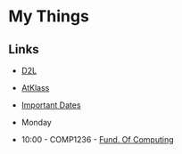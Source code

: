 # My Things
## Links
- [D2L](https://learn.georgebrown.ca)
- [AtKlass](https://app.atklass.com)
- [Important Dates](https://www.georgebrown.ca/current-students/important-dates?term=27246&category=131)

- Monday
 - 10:00 - COMP1236 - [Fund. Of Computing](https://learn.georgebrown.ca/d2l/home/416378)
